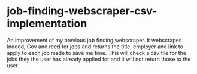 # job-finding-webscraper-csv-implementation

 An improvement of my previous job finding webscraper.
It webscrapes Indeed, Gov and reed for jobs and returns the title, employer and link to apply to each job made to save me time.
This will check a csv file for the jobs they the user has already applied for and it will not return those to the user.
